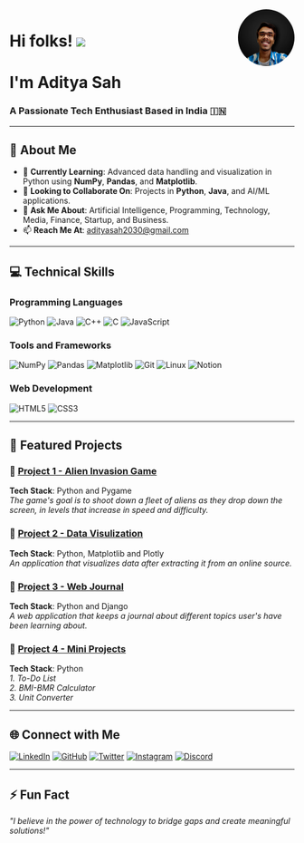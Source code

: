 <head>
  <meta charset="UTF-8">
  <meta name="description" content="Bridging Technology and Business for Impact">
  
  <!-- Open Graph meta tags for social media -->
  <meta property="og:title" content="Aditya Sah's Portfolio">
  <meta property="og:description" content="Bridging Technology and Business for Impact">
  <meta property="og:image" content="https://adityasah2030.github.io/dp1.jpg">
  <meta property="og:url" content="https://adityasah2030.github.io/">
</head>

<div style="position: relative;">
  <img src="dp1.jpg" alt="Circular Image" style="border-radius: 50%; width: 100px; height: 100px; position: absolute; top: 0; right: 0;">
</div>

# Hi folks! <img src="https://media.giphy.com/media/hvRJCLFzcasrR4ia7z/giphy.gif" width="30px"/>
# I'm **Aditya Sah**  
### A Passionate Tech Enthusiast Based in India 🇮🇳


---

## 🚀 About Me
- 🌱 **Currently Learning**: Advanced data handling and visualization in Python using **NumPy**, **Pandas**, and **Matplotlib**.  
- 👯 **Looking to Collaborate On**: Projects in **Python**, **Java**, and AI/ML applications.  
- 💬 **Ask Me About**: Artificial Intelligence, Programming, Technology, Media, Finance, Startup, and Business.  
- 📫 **Reach Me At**: [adityasah2030@gmail.com](mailto:adityasah2030@gmail.com)  

---

## 💻 Technical Skills
### Programming Languages  
![Python](https://img.shields.io/badge/Python-3776AB?style=for-the-badge&logo=python&logoColor=white)  ![Java](https://img.shields.io/badge/Java-ED8B00?style=for-the-badge&logo=java&logoColor=white)  ![C++](https://img.shields.io/badge/C%2B%2B-00599C?style=for-the-badge&logo=cplusplus&logoColor=white)  ![C](https://img.shields.io/badge/C-A8B9CC?style=for-the-badge&logo=c&logoColor=black)  ![JavaScript](https://img.shields.io/badge/JavaScript-F7DF1E?style=for-the-badge&logo=javascript&logoColor=black)

### Tools and Frameworks  
![NumPy](https://img.shields.io/badge/NumPy-013243?style=for-the-badge&logo=numpy&logoColor=white)  ![Pandas](https://img.shields.io/badge/Pandas-150458?style=for-the-badge&logo=pandas&logoColor=white)  ![Matplotlib](https://img.shields.io/badge/Matplotlib-11557C?style=for-the-badge&logo=plotly&logoColor=white)  ![Git](https://img.shields.io/badge/Git-F05032?style=for-the-badge&logo=git&logoColor=white)  ![Linux](https://img.shields.io/badge/Linux-FCC624?style=for-the-badge&logo=linux&logoColor=black)  ![Notion](https://img.shields.io/badge/Notion-000000?style=for-the-badge&logo=notion&logoColor=white)  

### Web Development  
![HTML5](https://img.shields.io/badge/HTML5-E34F26?style=for-the-badge&logo=html5&logoColor=white)  ![CSS3](https://img.shields.io/badge/CSS3-1572B6?style=for-the-badge&logo=css3&logoColor=white)

---

## 🌟 Featured Projects
### 🔗 [Project 1 - Alien Invasion Game](https://github.com/AdityaSah2030/Alien-Invasion.git)  
**Tech Stack**: Python and Pygame  
*The game's goal is to shoot down a fleet of aliens as they drop down the screen, in levels that increase in speed and difficulty.*

### 🔗 [Project 2 - Data Visulization](https://github.com/AdityaSah2030/Data-Visualization.git)  
**Tech Stack**: Python, Matplotlib and Plotly  
*An application that visualizes data after extracting it from an online source.*

### 🔗 [Project 3 - Web Journal](https://github.com/AdityaSah2030/Web-Journal.git)  
**Tech Stack**: Python and Django  
*A web application that keeps a journal about different topics user's have been learning about.*

### 🔗 [Project 4 - Mini Projects](https://github.com/AdityaSah2030/Mini-Projects.git)
**Tech Stack**: Python  
*1. To-Do List*  
*2. BMI-BMR Calculator*  
*3. Unit Converter*  

---

## 🌐 Connect with Me
[![LinkedIn](https://img.shields.io/badge/LinkedIn-0A66C2?style=for-the-badge&logo=linkedin&logoColor=white)](https://www.linkedin.com/in/adityasah2030)  [![GitHub](https://img.shields.io/badge/GitHub-100000?style=for-the-badge&logo=github&logoColor=white)](https://www.github.com/AdityaSah2030)  [![Twitter](https://img.shields.io/badge/Twitter-1DA1F2?style=for-the-badge&logo=twitter&logoColor=white)](https://twitter.com/adityasah2030)  [![Instagram](https://img.shields.io/badge/Instagram-E4405F?style=for-the-badge&logo=instagram&logoColor=white)](http://www.instagram.com/adityasah2030)  [![Discord](https://img.shields.io/badge/Discord-5865F2?style=for-the-badge&logo=discord&logoColor=white)](https://discord.com/users/adityasah2030)

---

## ⚡ Fun Fact
*"I believe in the power of technology to bridge gaps and create meaningful solutions!"*
